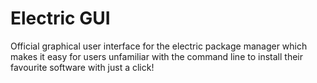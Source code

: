 # Electric GUI

Official graphical user interface for the electric package manager which makes it easy for users unfamiliar with the command line to install their favourite software with just a click!
